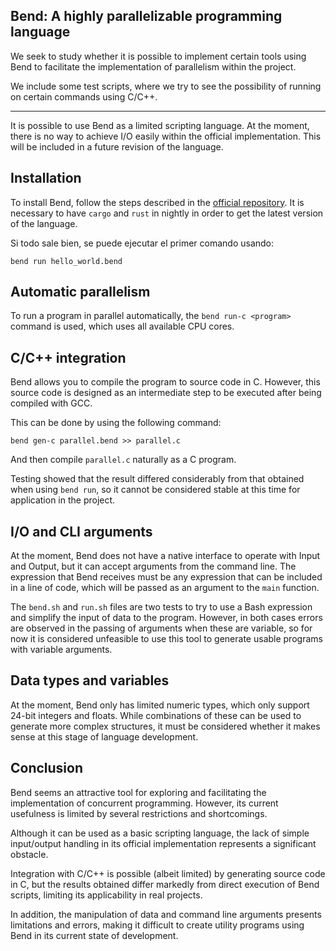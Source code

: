 ## Bend: A highly parallelizable programming language

We seek to study whether it is possible to implement certain tools using Bend to facilitate the implementation of parallelism within the project.

We include some test scripts, where we try to see the possibility of running on certain commands using C/C++.

---

It is possible to use Bend as a limited scripting language. At the moment, there is no way to achieve I/O easily within the official implementation. This will be included in a future revision of the language.

## Installation

To install Bend, follow the steps described in the [official repository](https://github.com/HigherOrderCO/bend). It is necessary to have `cargo` and `rust` in nightly in order to get the latest version of the language.

Si todo sale bien, se puede ejecutar el primer comando usando:

```
bend run hello_world.bend
```

## Automatic parallelism

To run a program in parallel automatically, the `bend run-c <program>` command is used, which uses all available CPU cores.

## C/C++ integration

Bend allows you to compile the program to source code in C. However, this source code is designed as an intermediate step to be executed after being compiled with GCC.

This can be done by using the following command:

```
bend gen-c parallel.bend >> parallel.c
```

And then compile `parallel.c` naturally as a C program.

Testing showed that the result differed considerably from that obtained when using `bend run`, so it cannot be considered stable at this time for application in the project.

## I/O and CLI arguments

At the moment, Bend does not have a native interface to operate with Input and Output, but it can accept arguments from the command line. The expression that Bend receives must be any expression that can be included in a line of code, which will be passed as an argument to the `main` function.

The `bend.sh` and `run.sh` files are two tests to try to use a Bash expression and simplify the input of data to the program. However, in both cases errors are observed in the passing of arguments when these are variable, so for now it is considered unfeasible to use this tool to generate usable programs with variable arguments.

## Data types and variables

At the moment, Bend only has limited numeric types, which only support 24-bit integers and floats. While combinations of these can be used to generate more complex structures, it must be considered whether it makes sense at this stage of language development.

## Conclusion

Bend seems an attractive tool for exploring and facilitating the implementation of concurrent programming. However, its current usefulness is limited by several restrictions and shortcomings.

Although it can be used as a basic scripting language, the lack of simple input/output handling in its official implementation represents a significant obstacle.

Integration with C/C++ is possible (albeit limited) by generating source code in C, but the results obtained differ markedly from direct execution of Bend scripts, limiting its applicability in real projects.

In addition, the manipulation of data and command line arguments presents limitations and errors, making it difficult to create utility programs using Bend in its current state of development.
